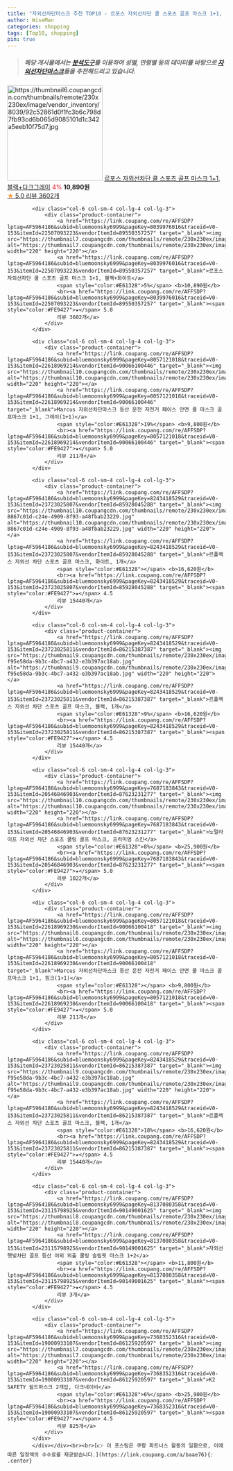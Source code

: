 ```yaml
---
title: "자외선차단마스크 추천 TOP10 - 르포스 자외선차단 쿨 스포츠 골프 마스크 1+1, 블랙+다크그레이"
author: WiseMan
categories: shopping
tags: [Top10, shopping]
pin: true
---
```


> ##### 해당 게시물에서는 [**분석도구**](https://itemscout.io/)를 이용하여 **성별**, **연령별** 등의 데이터를 바탕으로 [**자외선차단마스크**](https://link.coupang.com/a/baae76)들을 추천해드리고 있습니다.
<div class="container"><div class="row">
            <div class="col-6 col-sm-4 col-lg-4 col-lg-3">
                <div class="product-container">
                    <a href="https://link.coupang.com/re/AFFSDP?lptag=AF5964186&subid=bluemoonsky6999&pageKey=8039976016&traceid=V0-153&itemId=22507093220&vendorItemId=89550357270" target="_blank"><img src="https://thumbnail6.coupangcdn.com/thumbnails/remote/230x230ex/image/vendor_inventory/8039/92c52861d0f1fc3b6c798d7fb93cd6b065d9085101d1c342a5eeb10f75d7.jpg" alt="https://thumbnail6.coupangcdn.com/thumbnails/remote/230x230ex/image/vendor_inventory/8039/92c52861d0f1fc3b6c798d7fb93cd6b065d9085101d1c342a5eeb10f75d7.jpg" width="220" height="220"></a>
                    <a href="https://link.coupang.com/re/AFFSDP?lptag=AF5964186&subid=bluemoonsky6999&pageKey=8039976016&traceid=V0-153&itemId=22507093220&vendorItemId=89550357270" target="_blank">르포스 자외선차단 쿨 스포츠 골프 마스크 1+1, 블랙+다크그레이</a>
                    <span style="color:#E61328">4%</span> <b>10,890원</b>
                    <br><a href="https://link.coupang.com/re/AFFSDP?lptag=AF5964186&subid=bluemoonsky6999&pageKey=8039976016&traceid=V0-153&itemId=22507093220&vendorItemId=89550357270" target="_blank"><span style="color:#FE9427">★</span> 5.0
                    리뷰 3602개</a>
                </div>
            </div>
            
            <div class="col-6 col-sm-4 col-lg-4 col-lg-3">
                <div class="product-container">
                    <a href="https://link.coupang.com/re/AFFSDP?lptag=AF5964186&subid=bluemoonsky6999&pageKey=8039976016&traceid=V0-153&itemId=22507093223&vendorItemId=89550357257" target="_blank"><img src="https://thumbnail7.coupangcdn.com/thumbnails/remote/230x230ex/image/vendor_inventory/bcac/36f1ac5e7e1c2a7302e090e903f4ce2d177fe260409a38cec4cdaea4c225.jpg" alt="https://thumbnail7.coupangcdn.com/thumbnails/remote/230x230ex/image/vendor_inventory/bcac/36f1ac5e7e1c2a7302e090e903f4ce2d177fe260409a38cec4cdaea4c225.jpg" width="220" height="220"></a>
                    <a href="https://link.coupang.com/re/AFFSDP?lptag=AF5964186&subid=bluemoonsky6999&pageKey=8039976016&traceid=V0-153&itemId=22507093223&vendorItemId=89550357257" target="_blank">르포스 자외선차단 쿨 스포츠 골프 마스크 1+1, 블랙+화이트</a>
                    <span style="color:#E61328">5%</span> <b>10,890원</b>
                    <br><a href="https://link.coupang.com/re/AFFSDP?lptag=AF5964186&subid=bluemoonsky6999&pageKey=8039976016&traceid=V0-153&itemId=22507093223&vendorItemId=89550357257" target="_blank"><span style="color:#FE9427">★</span> 5.0
                    리뷰 3602개</a>
                </div>
            </div>
            
            <div class="col-6 col-sm-4 col-lg-4 col-lg-3">
                <div class="product-container">
                    <a href="https://link.coupang.com/re/AFFSDP?lptag=AF5964186&subid=bluemoonsky6999&pageKey=8057121018&traceid=V0-153&itemId=22618969214&vendorItemId=90066100446" target="_blank"><img src="https://thumbnail10.coupangcdn.com/thumbnails/remote/230x230ex/image/vendor_inventory/1e02/b0e3aa143b1bcff9cc2e0f64d539abee7e58034711844228b5f6c1a30fb5.jpg" alt="https://thumbnail10.coupangcdn.com/thumbnails/remote/230x230ex/image/vendor_inventory/1e02/b0e3aa143b1bcff9cc2e0f64d539abee7e58034711844228b5f6c1a30fb5.jpg" width="220" height="220"></a>
                    <a href="https://link.coupang.com/re/AFFSDP?lptag=AF5964186&subid=bluemoonsky6999&pageKey=8057121018&traceid=V0-153&itemId=22618969214&vendorItemId=90066100446" target="_blank">Marcus 자외선차단마스크 등산 운전 자전거 페이스 안면 쿨 마스크 골프마스크 1+1, 그레이(1+1)</a>
                    <span style="color:#E61328">19%</span> <b>9,800원</b>
                    <br><a href="https://link.coupang.com/re/AFFSDP?lptag=AF5964186&subid=bluemoonsky6999&pageKey=8057121018&traceid=V0-153&itemId=22618969214&vendorItemId=90066100446" target="_blank"><span style="color:#FE9427">★</span> 5.0
                    리뷰 211개</a>
                </div>
            </div>
            
            <div class="col-6 col-sm-4 col-lg-4 col-lg-3">
                <div class="product-container">
                    <a href="https://link.coupang.com/re/AFFSDP?lptag=AF5964186&subid=bluemoonsky6999&pageKey=8243418529&traceid=V0-153&itemId=23723025807&vendorItemId=85928045288" target="_blank"><img src="https://thumbnail10.coupangcdn.com/thumbnails/remote/230x230ex/image/retail/images/2538940437453-8867c01d-c24e-4909-8f93-a48fbab23229.jpg" alt="https://thumbnail10.coupangcdn.com/thumbnails/remote/230x230ex/image/retail/images/2538940437453-8867c01d-c24e-4909-8f93-a48fbab23229.jpg" width="220" height="220"></a>
                    <a href="https://link.coupang.com/re/AFFSDP?lptag=AF5964186&subid=bluemoonsky6999&pageKey=8243418529&traceid=V0-153&itemId=23723025807&vendorItemId=85928045288" target="_blank">르플렉스 자외선 차단 스포츠 골프 마스크, 화이트, 1개</a>
                    <span style="color:#E61328"></span> <b>16,620원</b>
                    <br><a href="https://link.coupang.com/re/AFFSDP?lptag=AF5964186&subid=bluemoonsky6999&pageKey=8243418529&traceid=V0-153&itemId=23723025807&vendorItemId=85928045288" target="_blank"><span style="color:#FE9427">★</span> 4.5
                    리뷰 15440개</a>
                </div>
            </div>
            
            <div class="col-6 col-sm-4 col-lg-4 col-lg-3">
                <div class="product-container">
                    <a href="https://link.coupang.com/re/AFFSDP?lptag=AF5964186&subid=bluemoonsky6999&pageKey=8243418529&traceid=V0-153&itemId=23723025811&vendorItemId=86215387387" target="_blank"><img src="https://thumbnail9.coupangcdn.com/thumbnails/remote/230x230ex/image/retail/images/672397644678262-f95e58da-9b3c-4bc7-a432-e3b397ac18ab.jpg" alt="https://thumbnail9.coupangcdn.com/thumbnails/remote/230x230ex/image/retail/images/672397644678262-f95e58da-9b3c-4bc7-a432-e3b397ac18ab.jpg" width="220" height="220"></a>
                    <a href="https://link.coupang.com/re/AFFSDP?lptag=AF5964186&subid=bluemoonsky6999&pageKey=8243418529&traceid=V0-153&itemId=23723025811&vendorItemId=86215387387" target="_blank">르플렉스 자외선 차단 스포츠 골프 마스크, 블랙, 1개</a>
                    <span style="color:#E61328">9%</span> <b>16,620원</b>
                    <br><a href="https://link.coupang.com/re/AFFSDP?lptag=AF5964186&subid=bluemoonsky6999&pageKey=8243418529&traceid=V0-153&itemId=23723025811&vendorItemId=86215387387" target="_blank"><span style="color:#FE9427">★</span> 4.5
                    리뷰 15440개</a>
                </div>
            </div>
            
            <div class="col-6 col-sm-4 col-lg-4 col-lg-3">
                <div class="product-container">
                    <a href="https://link.coupang.com/re/AFFSDP?lptag=AF5964186&subid=bluemoonsky6999&pageKey=7687183843&traceid=V0-153&itemId=20546846903&vendorItemId=87623231277" target="_blank"><img src="https://thumbnail10.coupangcdn.com/thumbnails/remote/230x230ex/image/vendor_inventory/b442/c659f0ca1688831869266f97cd51455fc03278daeb22bec81bc78f8b7dd7.png" alt="https://thumbnail10.coupangcdn.com/thumbnails/remote/230x230ex/image/vendor_inventory/b442/c659f0ca1688831869266f97cd51455fc03278daeb22bec81bc78f8b7dd7.png" width="220" height="220"></a>
                    <a href="https://link.coupang.com/re/AFFSDP?lptag=AF5964186&subid=bluemoonsky6999&pageKey=7687183843&traceid=V0-153&itemId=20546846903&vendorItemId=87623231277" target="_blank">노멀라이프 자외선 차단 스포츠 쿨링 골프 마스크, 프리미엄 스킨</a>
                    <span style="color:#E61328">8%</span> <b>25,900원</b>
                    <br><a href="https://link.coupang.com/re/AFFSDP?lptag=AF5964186&subid=bluemoonsky6999&pageKey=7687183843&traceid=V0-153&itemId=20546846903&vendorItemId=87623231277" target="_blank"><span style="color:#FE9427">★</span> 5.0
                    리뷰 1022개</a>
                </div>
            </div>
            
            <div class="col-6 col-sm-4 col-lg-4 col-lg-3">
                <div class="product-container">
                    <a href="https://link.coupang.com/re/AFFSDP?lptag=AF5964186&subid=bluemoonsky6999&pageKey=8057121018&traceid=V0-153&itemId=22618969230&vendorItemId=90066100418" target="_blank"><img src="https://thumbnail6.coupangcdn.com/thumbnails/remote/230x230ex/image/vendor_inventory/1ec1/90b335b55ceaa57c62c37a15112d4b535078ba9cc2056bcc51f6b49a1d2a.jpg" alt="https://thumbnail6.coupangcdn.com/thumbnails/remote/230x230ex/image/vendor_inventory/1ec1/90b335b55ceaa57c62c37a15112d4b535078ba9cc2056bcc51f6b49a1d2a.jpg" width="220" height="220"></a>
                    <a href="https://link.coupang.com/re/AFFSDP?lptag=AF5964186&subid=bluemoonsky6999&pageKey=8057121018&traceid=V0-153&itemId=22618969230&vendorItemId=90066100418" target="_blank">Marcus 자외선차단마스크 등산 운전 자전거 페이스 안면 쿨 마스크 골프마스크 1+1, 핑크(1+1)</a>
                    <span style="color:#E61328"></span> <b>9,800원</b>
                    <br><a href="https://link.coupang.com/re/AFFSDP?lptag=AF5964186&subid=bluemoonsky6999&pageKey=8057121018&traceid=V0-153&itemId=22618969230&vendorItemId=90066100418" target="_blank"><span style="color:#FE9427">★</span> 5.0
                    리뷰 211개</a>
                </div>
            </div>
            
            <div class="col-6 col-sm-4 col-lg-4 col-lg-3">
                <div class="product-container">
                    <a href="https://link.coupang.com/re/AFFSDP?lptag=AF5964186&subid=bluemoonsky6999&pageKey=8243418529&traceid=V0-153&itemId=23723025811&vendorItemId=86215387387" target="_blank"><img src="https://thumbnail9.coupangcdn.com/thumbnails/remote/230x230ex/image/retail/images/672397644678262-f95e58da-9b3c-4bc7-a432-e3b397ac18ab.jpg" alt="https://thumbnail9.coupangcdn.com/thumbnails/remote/230x230ex/image/retail/images/672397644678262-f95e58da-9b3c-4bc7-a432-e3b397ac18ab.jpg" width="220" height="220"></a>
                    <a href="https://link.coupang.com/re/AFFSDP?lptag=AF5964186&subid=bluemoonsky6999&pageKey=8243418529&traceid=V0-153&itemId=23723025811&vendorItemId=86215387387" target="_blank">르플렉스 자외선 차단 스포츠 골프 마스크, 블랙, 1개</a>
                    <span style="color:#E61328">18%</span> <b>16,620원</b>
                    <br><a href="https://link.coupang.com/re/AFFSDP?lptag=AF5964186&subid=bluemoonsky6999&pageKey=8243418529&traceid=V0-153&itemId=23723025811&vendorItemId=86215387387" target="_blank"><span style="color:#FE9427">★</span> 4.5
                    리뷰 15440개</a>
                </div>
            </div>
            
            <div class="col-6 col-sm-4 col-lg-4 col-lg-3">
                <div class="product-container">
                    <a href="https://link.coupang.com/re/AFFSDP?lptag=AF5964186&subid=bluemoonsky6999&pageKey=8137080358&traceid=V0-153&itemId=23115798925&vendorItemId=90149001625" target="_blank"><img src="https://thumbnail8.coupangcdn.com/thumbnails/remote/230x230ex/image/vendor_inventory/af60/3fe10101fb7f41676642a458d789209dd9f11d2845d793636d51bd92a171.png" alt="https://thumbnail8.coupangcdn.com/thumbnails/remote/230x230ex/image/vendor_inventory/af60/3fe10101fb7f41676642a458d789209dd9f11d2845d793636d51bd92a171.png" width="220" height="220"></a>
                    <a href="https://link.coupang.com/re/AFFSDP?lptag=AF5964186&subid=bluemoonsky6999&pageKey=8137080358&traceid=V0-153&itemId=23115798925&vendorItemId=90149001625" target="_blank">자외선 햇빛차단 골프 등산 야외 외출 쿨링 슬림핏 마스크 1+2</a>
                    <span style="color:#E61328"></span> <b>11,800원</b>
                    <br><a href="https://link.coupang.com/re/AFFSDP?lptag=AF5964186&subid=bluemoonsky6999&pageKey=8137080358&traceid=V0-153&itemId=23115798925&vendorItemId=90149001625" target="_blank"><span style="color:#FE9427">★</span> 4.5
                    리뷰 3개</a>
                </div>
            </div>
            
            <div class="col-6 col-sm-4 col-lg-4 col-lg-3">
                <div class="product-container">
                    <a href="https://link.coupang.com/re/AFFSDP?lptag=AF5964186&subid=bluemoonsky6999&pageKey=7368352316&traceid=V0-153&itemId=19000933107&vendorItemId=86125920597" target="_blank"><img src="https://thumbnail7.coupangcdn.com/thumbnails/remote/230x230ex/image/vendor_inventory/c47e/adca0e1d71eff9fcef6ae0fda193c39bec158a43ba285e40d8e61cc00f08.jpg" alt="https://thumbnail7.coupangcdn.com/thumbnails/remote/230x230ex/image/vendor_inventory/c47e/adca0e1d71eff9fcef6ae0fda193c39bec158a43ba285e40d8e61cc00f08.jpg" width="220" height="220"></a>
                    <a href="https://link.coupang.com/re/AFFSDP?lptag=AF5964186&subid=bluemoonsky6999&pageKey=7368352316&traceid=V0-153&itemId=19000933107&vendorItemId=86125920597" target="_blank">K2 SAFETY 쉴드마스크 2개입, 다크네이비</a>
                    <span style="color:#E61328">6%</span> <b>25,900원</b>
                    <br><a href="https://link.coupang.com/re/AFFSDP?lptag=AF5964186&subid=bluemoonsky6999&pageKey=7368352316&traceid=V0-153&itemId=19000933107&vendorItemId=86125920597" target="_blank"><span style="color:#FE9427">★</span> 4.5
                    리뷰 825개</a>
                </div>
            </div>
            </div></div><br><br>[👉 이 포스팅은 쿠팡 파트너스 활동의 일환으로, 이에 따른 일정액의 수수료를 제공받습니다.](https://link.coupang.com/a/baae76){: .center}